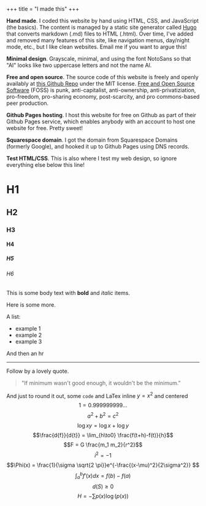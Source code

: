 +++
title = "I made this"
+++

**Hand made**. I coded this website by hand using HTML, CSS, and JavaScript (the basics). The content is managed by a static site generator called [Hugo](https://gohugo.io/) that converts markdown (.md) files to HTML (.html). Over time, I've added and removed many features of this site, like navigation menus, day/night mode, etc., but I like clean websites. Email me if you want to argue this!

**Minimal design**. Grayscale, minimal, and using the font NotoSans so that "AI" looks like two uppercase letters and not the name Al.

**Free and open source**. The source code of this website is freely and openly availably at [this Github Repo](https://github.com/blakeruprecht/blakeruprecht.github.io) under the MIT license. [Free and Open Source Software](https://en.wikipedia.org/wiki/Free_and_open-source_software) (FOSS) is punk, anti-capitalist, anti-ownership, anti-privatiziation, pro-freedom, pro-sharing economy, post-scarcity, and pro commons-based peer production.

**Github Pages hosting**. I host this website for free on Github as part of their Github Pages service, which enables anybody with an account to host one website for free. Pretty sweet!

**Squarespace domain**. I got the domain from Squarespace Domains (formerly Google), and hooked it up to Github Pages using DNS records.

**Test HTML/CSS**. This is also where I test my web design, so ignore everything else below this line!

# H1
## H2
### H3
#### H4
##### H5
###### H6

This is some body text with **bold** and *italic* items.

Here is some more.

A list:
- example 1
- example 2
- example 3

And then an hr

---

Follow by a lovely quote.

> "If minimum wasn't good enough, it wouldn't be the minimum."

And just to round it out, some `code` and LaTex inline $y=x^2$ and centered
$$1 = 0.999999999\ldots$$
$$a^2 + b^2 = c^2$$
$$\log{xy} = \log{x} + \log{y}$$
$$\frac{d{f}}{d{t}} = \lim_{h\to0} \frac{f(t+h)-f(t)}{h}$$
$$F = G \frac{m_1 m_2}{r^2}$$
$$i^2 = -1$$
$$\Phi(x) = \frac{1}{\sigma \sqrt{2 \pi}}e^{-\frac{(x-\mu)^2}{2\sigma^2}} $$
$$\int_a^b f'(x) dx = f(b) - f(a)$$
$$d(S) \geq 0$$
$$H = -\sum{p(x) \log(p(x))}$$
